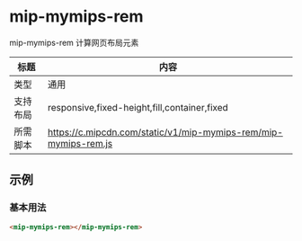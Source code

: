 # mip-mymips-rem

mip-mymips-rem 计算网页布局元素

标题|内容
----|----
类型|通用
支持布局|responsive,fixed-height,fill,container,fixed
所需脚本|https://c.mipcdn.com/static/v1/mip-mymips-rem/mip-mymips-rem.js

## 示例

### 基本用法
```html
<mip-mymips-rem></mip-mymips-rem>
```


